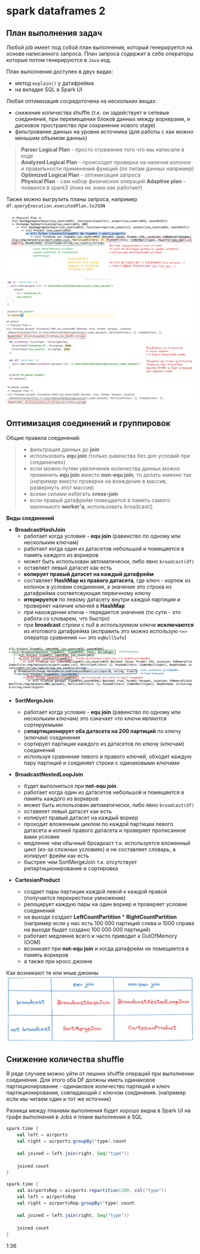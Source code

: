 # spark dataframes 2
## План выполнения задач
Любой job имеет под собой план выполнения, который генерируется на основе написанного запроса. План запроса содержит в себе операторы которые потом генерируются в `Java` код.

План выполнения доступен в двух видах:
- метод `explain()` у датафрейма
- на вкладке SQL в Spark UI

Любая оптимизация сосредоточена на нескольких вещах:
- снижение количества shuffle (т.к. он задействует и сетевые соединения, при перемещении блоков данных между воркерами, и дисковое пространство при сохранение нового stage)
- фильтрование данных на уровне источника (для работы с как можно меньшим объемом данных)

>**Parser Logical Plan** - просто отражение того что мы написали в коде  
>**Analyzed Logical Plan** - происходит проверка на наличия колонок и правильности применения функций (по типам данных например)  
>**Optimized Logical Plan** - оптимизация запроса  
>**Physical Plan** - сам набор физических операций
>**Adaptive plan** - появился в spark3 (пока не знаю как работает)

Также можно выгрузить планы запроса, например
`df.queryExecution.executedPlan.toJSON`

![alt text](./picture/phisical_plan_0.png)

![alt text](./picture/phisical_plan_1.png)

## Оптимизация соединений и группировок
Общие правила соединений:
> - фильтрация данных до **join**
> - использовать **equ join** (только равенства без доп условий при соединениях)
> - если можно путем увеличения количества данных можно применить **equ join** вместо **non-equ join**, то делать именно так (например вместо проверки на вхождение в массив, развернуть этот массив)
> - всеми силами избегать **cross-join**
> - если правый датафрейм помещается в память самого маленького **worker'а**, использовать broadcast()

**Виды соединений**
- **BroadcastHashJoin**  
  - работает когда условие - **equ join** (равенство по одному или нескольким ключам)
  - работает когда один из датасетов небольшой и помещяется в память каждого из воркеров
  - может быть использован автоматически, либо явно `broadcast(df)`
  - оставляет левый датасет как есть
  - **копирует правый датасет на каждый датафрейм**
  - составляет **HashMap из правого датасета**, где ключ - кортеж из колонок в условии соединения, а значение это строка из датафрейма соответсвующая первичному ключу
  - **итерируется** по левому датасету внутри каждой партиции и проверяет наличие ключей в **HashMap**
  - при нахождении ключа - передается значение (по сути - это работа со словарем, что быстро)
  - при **broadcast** строки с null в используемом ключе **исключаются** из итогового датафрейма (исправить это можно использую `<=>` оператор сравнения `<=>` это `eqNullSafe`)
  
![alt text](./picture/broadcast_join.png)

- **SortMergeJoin**
  - работает когда условие - **equ join** (равенство по одному или нескольким ключам) это означает что ключи являются сортируемыми
  - р**епартиционирует оба датасета на 200 партиций** по ключу (ключам) соединения
  - сортирует партиции каждого из датасетов по ключу (ключам) соединений
  - используя сравнение левого и правого ключей, обходит каждую пару партиций и соединяет строки с одинаковыми ключами
  
- **BroadcastNestedLoopJoin**
  - будет выполняться при **not-equ join**
  - работает когда один из датасетов небольшой и помещяется в память каждого из воркеров
  - может быть использован автоматически, либо явно `broadcast(df)`
  - оставялет левый датасет как есть
  - копирует правый датасет на каждый воркер
  - проходит вложенным циклом по каждой партиции левого датасета и копией правого датасета и проверяет прописанное вами условие
  - медленне чем обычный броадкаст т.к. используется вложенный цикл (из-за сложных условиях) и не составляет словарь, а копирует фрейм как есть
  - быстрее чем SortMergeJoin т.к. отсутствует репартиционирование и сортировка
  
- **CartesianProduct**
  - создает пары партиции каждой левой к каждой правой (получается перекрестное умножение)
  - релоцирует каждую пары на один воркер и проверяет условие соединений
  - на выходе создает **LeftCountPartition** * **RightCountPartition** (например если у нас есть 100 000 партиций слева и 1000 справа на выходе быдет создано 100 000 000 партиций) 
  - работает медленне всего и часто приводит к OutOfMemory (OOM)
  - возникает при **not-equ join** и когда датафрейм не помещяется в память воркеров
  - а также при кросс джоине

Как возникают те или иные джоины
![alt text](./picture/joins_variable.png)

## Cнижение количества shuffle

В ряде случаев можно уйти от лишних shuffle операций при выполнении соединения. Для этого оба DF должны иметь одинаковое партиционирование - одинаковое количество партиций и ключ партиционирования, совпадающий с ключом соединения. (например если мы читаем один и тот же источник)

Разница между планами выполнения будет хорошо видна в Spark UI на графе выполнения в Jobs и плане выполнения в SQL

```scala
spark.time { 
    val left = airports
    val right = airports.groupBy('type).count

    val joined = left.join(right, Seq("type"))

    joined.count
}
```

```scala
spark.time { 
    val airportsRep = airports.repartition(200, col("type"))
    val left = airportsRep
    val right = airportsRep.groupBy('type).count

    val joined = left.join(right, Seq("type"))

    joined.count
}
```

1:36